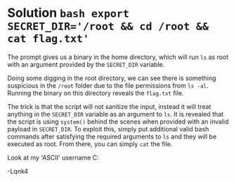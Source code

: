 # Solution ``` bash export SECRET_DIR='/root && cd /root && cat flag.txt' ```

The prompt gives us a binary in the home directory, which will run `ls` as root
with an argument provided by the `SECRET_DIR` variable. 

Doing some digging in the root directory, we can see there is something
suspicious in the `/root` folder due to the file permissions from `ls -al`.
Running the binary on this directory reveals the `flag.txt` file.

The trick is that the script will not sanitize the input, instead it will treat
anything in the `SECRET_DIR` variable as an argument to `ls`. It is revealed
that the script is using `system()` behind the scenes when provided with an
invalid payload in `SECRET_DIR`. To exploit this, simply put additional valid
bash commands after satisfying the required arguments to `ls` and they will be
executed as root. From there, you can simply `cat` the file.

Look at my 'ASCII' username C:

-Lqnk4

